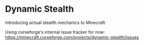 # Dynamic Stealth
Introducing actual stealth mechanics to Minecraft

Using curseforge's internal issue tracker for now: https://minecraft.curseforge.com/projects/dynamic-stealth/issues

